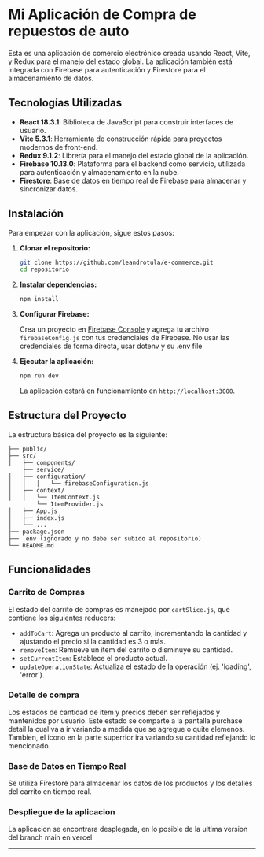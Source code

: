 # Mi Aplicación de Compra de repuestos de auto

Esta es una aplicación de comercio electrónico creada usando React, Vite, y Redux para el manejo del estado global. La aplicación también está integrada con Firebase para autenticación y Firestore para el almacenamiento de datos.

## Tecnologías Utilizadas

- **React 18.3.1**: Biblioteca de JavaScript para construir interfaces de usuario.
- **Vite 5.3.1**: Herramienta de construcción rápida para proyectos modernos de front-end.
- **Redux 9.1.2**: Librería para el manejo del estado global de la aplicación.
- **Firebase 10.13.0**: Plataforma para el backend como servicio, utilizada para autenticación y almacenamiento en la nube.
- **Firestore**: Base de datos en tiempo real de Firebase para almacenar y sincronizar datos.

## Instalación

Para empezar con la aplicación, sigue estos pasos:

1. **Clonar el repositorio:**

    ```bash
    git clone https://github.com/leandrotula/e-commerce.git
    cd repositorio
    ```

2. **Instalar dependencias:**

    ```bash
    npm install
    ```

3. **Configurar Firebase:**

   Crea un proyecto en [Firebase Console](https://console.firebase.google.com/) y agrega tu archivo `firebaseConfig.js` con tus credenciales de Firebase. No usar las credenciales de forma directa, usar dotenv y su .env file
4. **Ejecutar la aplicación:**

    ```bash
    npm run dev
    ```

   La aplicación estará en funcionamiento en `http://localhost:3000`.

## Estructura del Proyecto

La estructura básica del proyecto es la siguiente:

```plaintext
├── public/
├── src/
│   ├── components/
    ├── service/
│   ├── configuration/
│   │   │   └── firebaseConfiguration.js
│   ├── context/
│   │   └── ItemContext.js
        └── ItemProvider.js
│   ├── App.js
│   ├── index.js
│   └── ...
├── package.json
├── .env (ignorado y no debe ser subido al repositorio)
└── README.md
```

## Funcionalidades

### Carrito de Compras

El estado del carrito de compras es manejado por `cartSlice.js`, que contiene los siguientes reducers:

- `addToCart`: Agrega un producto al carrito, incrementando la cantidad y ajustando el precio si la cantidad es 3 o más.
- `removeItem`: Remueve un item del carrito o disminuye su cantidad.
- `setCurrentItem`: Establece el producto actual.
- `updateOperationState`: Actualiza el estado de la operación (ej. 'loading', 'error').

### Detalle de compra

Los estados de cantidad de item y precios deben ser reflejados y mantenidos por usuario. Este estado se comparte a la pantalla 
purchase detail la cual va a ir variando a medida que se agregue o quite elemenos. Tambien, el icono en la parte superrior ira variando su cantidad reflejando lo mencionado.
### Base de Datos en Tiempo Real

Se utiliza Firestore para almacenar los datos de los productos y los detalles del carrito en tiempo real.

### Despliegue de la aplicacion

La aplicacion se encontrara desplegada, en lo posible de la ultima version del branch main en vercel

---